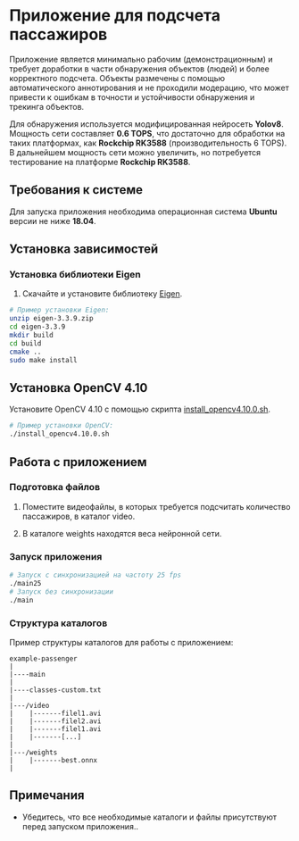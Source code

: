 # Приложение для подсчета пассажиров

Приложение является минимально рабочим (демонстрационным) и требует доработки в части обнаружения объектов (людей) и более корректного подсчета. Объекты размечены с помощью автоматического аннотирования и не проходили модерацию, что может привести к ошибкам в точности и устойчивости обнаружения и трекинга объектов.

Для обнаружения используется модифицированная нейросеть **Yolov8**. Мощность сети составляет **0.6 TOPS**, что достаточно для обработки на таких платформах, как **Rockchip RK3588** (производительность 6 TOPS). В дальнейшем мощность сети можно увеличить, но потребуется тестирование на платформе **Rockchip RK3588**.

## Требования к системе

Для запуска приложения необходима операционная система **Ubuntu** версии не ниже **18.04**.

## Установка зависимостей

### Установка библиотеки Eigen

1. Скачайте и установите библиотеку [Eigen](https://gitlab.com/libeigen/eigen/-/releases/3.3.9).

```bash
# Пример установки Eigen:
unzip eigen-3.3.9.zip
cd eigen-3.3.9
mkdir build
cd build
cmake ..
sudo make install
```

## Установка OpenCV 4.10
Установите OpenCV 4.10 с помощью скрипта [install_opencv4.10.0.sh](https://github.com/Pavlo2802/example-passengers/blob/main/install_opencv4.10.0.sh).
```bash
# Пример установки OpenCV:
./install_opencv4.10.0.sh
```
## Работа с приложением
### Подготовка файлов
1. Поместите видеофайлы, в которых требуется подсчитать количество пассажиров, в каталог video.

2. В каталоге weights находятся веса нейронной сети.

### Запуск приложения
``` bash
# Запуск с синхронизацией на частоту 25 fps
./main25
# Запуск без синхронизации
./main
```
### Структура каталогов
Пример структуры каталогов для работы с приложением:
```
example-passenger
|
|----main
|
|----classes-custom.txt
|
|---/video
|    |-------filel1.avi
|    |-------filel2.avi 
|    |-------filel1.avi 
|    |-------[...]
|
|---/weights 
|    |-------best.onnx
|
```
## Примечания
- Убедитесь, что все необходимые каталоги и файлы присутствуют перед запуском приложения..















